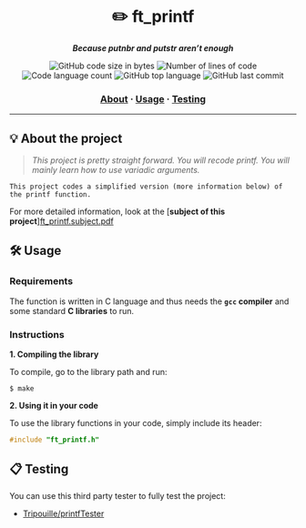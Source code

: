 <h1 align="center">
	✏️ ft_printf
</h1>

<p align="center">
	<b><i>Because putnbr and putstr aren’t enough</i></b><br>
</p>

<p align="center">
	<img alt="GitHub code size in bytes" src="https://img.shields.io/github/languages/code-size/linhtng/ft_printf?color=lightblue" />
	<img alt="Number of lines of code" src="https://img.shields.io/github/languages/lines/linhtng/ft_printf?color=critical" />
	<img alt="Code language count" src="https://img.shields.io/github/languages/count/linhtng/ft_printf?color=yellow" />
	<img alt="GitHub top language" src="https://img.shields.io/github/languages/top/linhtng/ft_printf?color=blue" />
	<img alt="GitHub last commit" src="https://img.shields.io/github/last-commit/linhtng/ft_printf?color=green" />
</p>

<h3 align="center">
	<a href="#%EF%B8%8F-about">About</a>
	<span> · </span>
	<a href="#%EF%B8%8F-usage">Usage</a>
	<span> · </span>
	<a href="#-testing">Testing</a>
</h3>

---

## 💡 About the project

> _This project is pretty straight forward. You will recode printf. You will mainly learn how to use variadic arguments._

	This project codes a simplified version (more information below) of the printf function.

For more detailed information, look at the [**subject of this project**][ft_printf.subject.pdf](https://github.com/linhtng/ft_printf/files/10218002/ft_printf.subject.pdf)


## 🛠️ Usage

### Requirements

The function is written in C language and thus needs the **`gcc` compiler** and some standard **C libraries** to run.

### Instructions

**1. Compiling the library**

To compile, go to the library path and run:

```shell
$ make
```

**2. Using it in your code**

To use the library functions in your code, simply include its header:

```C
#include "ft_printf.h"
```

## 📋 Testing

You can use this third party tester to fully test the project:

* [Tripouille/printfTester](https://github.com/Tripouille/printfTester)
